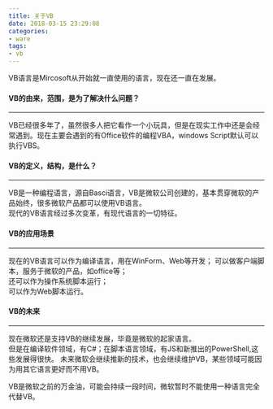 ```yaml
---
title: 关于VB
date: 2018-03-15 23:29:08
categories:
- ware
tags:
- vb
---
```

VB语言是Mircosoft从开始就一直使用的语言，现在还一直在发展。

#### VB的由来，范围，是为了解决什么问题？

---
VB已经很多年了，虽然很多人把它看作一个小玩具，但是在现实工作中还是会经常遇到。现在主要会遇到的有Office软件的编程VBA，windows Script默认可以执行VBS。

#### VB的定义，结构，是什么？

---
VB是一种编程语言，源自Basci语言，VB是微软公司创建的，基本贯穿微软的产品始终，很多微软产品都可以使用VB语言。  
现代的VB语言经过多次变革，有现代语言的一切特征。

#### VB的应用场景

---

现在的VB语言可以作为编译语言，用在WinForm、Web等开发；
可以做客户端脚本，服务于微软的产品，如office等；  
还可以作为操作系统脚本运行；  
可以作为Web脚本运行。
#### VB的未来

---
现在微软还是支持VB的继续发展，毕竟是微软的起家语言。  
但是在编译软件领域，有C#；在脚本语言领域，有JS和新推出的PowerShell,这些发展得很快。
未来微软会继续推新的技术，也会继续维护VB，某些领域可能因为用其它语言更好而不用VB。  

VB是微软之前的万金油，可能会持续一段时间，微软暂时不能使用一种语言完全代替VB。